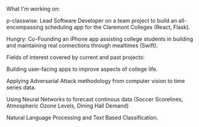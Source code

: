 What I'm working on:



p-classwise: Lead Software Developer on a team project to build an all-encompassing scheduling app for the Claremont Colleges (React, Flask).

Hungry: Co-Founding an iPhone app assisting college students in building and maintaining real connections through mealtimes (Swift).

Fields of interest covered by current and past projects:



Building user-facing apps to improve aspects of college life.

Applying Adversarial Attack methodology from computer vision to time series data.

Using Neural Networks to forecast continous data (Soccer Scorelines, Atmospheric Ozone Levels, Dining Hall Demand)

Natural Language Processing and Text Based Classification.


